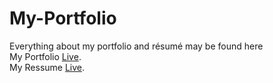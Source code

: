 # My-Portfolio <br />

Everything about my portfolio and résumé may be found here <br />
My Portfolio [Live](https://ibnualii.github.io/My-Portfolio/). <br />
My Ressume [Live](https://ibnualii.github.io/My-Portfolio/ressume/ressume.html).


